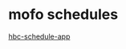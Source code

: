 # mofo schedules

[hbc-schedule-app](http://mozilla.github.io/mofo-schedule-app/hbc-schedule-app/#_show-saturday)
